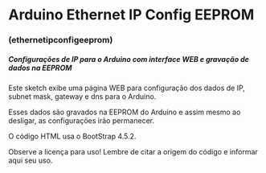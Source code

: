# Arduino Ethernet IP Config EEPROM
### (ethernetipconfigeeprom)
##### Configurações de IP para o Arduino com interface WEB e gravação de dados na EEPROM

Este sketch exibe uma página WEB para configuração dos dados de IP, subnet mask, gateway e dns para o Arduino.

Esses dados são gravados na EEPROM do Arduino e assim mesmo ao desligar, as configurações irão permanecer.

O código HTML usa o BootStrap 4.5.2.

Observe a licença para uso! Lembre de citar a origem do código e informar aqui seu uso.

